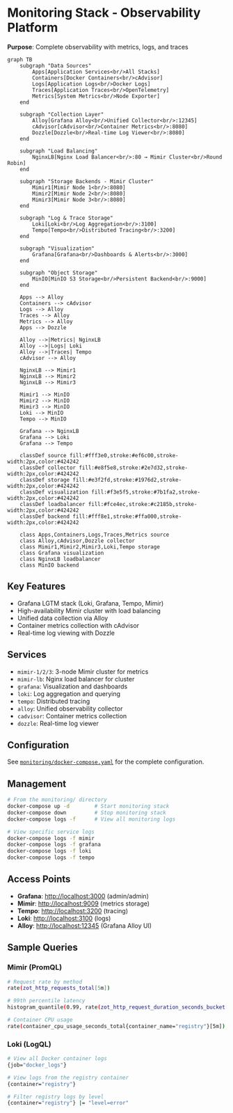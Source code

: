# Monitoring Stack - Observability Platform

**Purpose**: Complete observability with metrics, logs, and traces

```mermaid
graph TB
    subgraph "Data Sources"
        Apps[Application Services<br/>All Stacks]
        Containers[Docker Containers<br/>cAdvisor]
        Logs[Application Logs<br/>Docker Logs]
        Traces[Application Traces<br/>OpenTelemetry]
        Metrics[System Metrics<br/>Node Exporter]
    end

    subgraph "Collection Layer"
        Alloy[Grafana Alloy<br/>Unified Collector<br/>:12345]
        cAdvisor[cAdvisor<br/>Container Metrics<br/>:8080]
        Dozzle[Dozzle<br/>Real-time Log Viewer<br/>:8080]
    end

    subgraph "Load Balancing"
        NginxLB[Nginx Load Balancer<br/>:80 → Mimir Cluster<br/>Round Robin]
    end

    subgraph "Storage Backends - Mimir Cluster"
        Mimir1[Mimir Node 1<br/>:8080]
        Mimir2[Mimir Node 2<br/>:8080]
        Mimir3[Mimir Node 3<br/>:8080]
    end

    subgraph "Log & Trace Storage"
        Loki[Loki<br/>Log Aggregation<br/>:3100]
        Tempo[Tempo<br/>Distributed Tracing<br/>:3200]
    end

    subgraph "Visualization"
        Grafana[Grafana<br/>Dashboards & Alerts<br/>:3000]
    end

    subgraph "Object Storage"
        MinIO[MinIO S3 Storage<br/>Persistent Backend<br/>:9000]
    end

    Apps --> Alloy
    Containers --> cAdvisor
    Logs --> Alloy
    Traces --> Alloy
    Metrics --> Alloy
    Apps --> Dozzle

    Alloy -->|Metrics| NginxLB
    Alloy -->|Logs| Loki
    Alloy -->|Traces| Tempo
    cAdvisor --> Alloy

    NginxLB --> Mimir1
    NginxLB --> Mimir2
    NginxLB --> Mimir3

    Mimir1 --> MinIO
    Mimir2 --> MinIO
    Mimir3 --> MinIO
    Loki --> MinIO
    Tempo --> MinIO

    Grafana --> NginxLB
    Grafana --> Loki
    Grafana --> Tempo

    classDef source fill:#fff3e0,stroke:#ef6c00,stroke-width:2px,color:#424242
    classDef collector fill:#e8f5e8,stroke:#2e7d32,stroke-width:2px,color:#424242
    classDef storage fill:#e3f2fd,stroke:#1976d2,stroke-width:2px,color:#424242
    classDef visualization fill:#f3e5f5,stroke:#7b1fa2,stroke-width:2px,color:#424242
    classDef loadbalancer fill:#fce4ec,stroke:#c2185b,stroke-width:2px,color:#424242
    classDef backend fill:#fff8e1,stroke:#ffa000,stroke-width:2px,color:#424242

    class Apps,Containers,Logs,Traces,Metrics source
    class Alloy,cAdvisor,Dozzle collector
    class Mimir1,Mimir2,Mimir3,Loki,Tempo storage
    class Grafana visualization
    class NginxLB loadbalancer
    class MinIO backend
```

## Key Features

- Grafana LGTM stack (Loki, Grafana, Tempo, Mimir)
- High-availability Mimir cluster with load balancing
- Unified data collection via Alloy
- Container metrics collection with cAdvisor
- Real-time log viewing with Dozzle

## Services

- `mimir-1/2/3`: 3-node Mimir cluster for metrics
- `mimir-lb`: Nginx load balancer for cluster
- `grafana`: Visualization and dashboards
- `loki`: Log aggregation and querying
- `tempo`: Distributed tracing
- `alloy`: Unified observability collector
- `cadvisor`: Container metrics collection
- `dozzle`: Real-time log viewer

## Configuration

See [`monitoring/docker-compose.yaml`](../../monitoring/docker-compose.yaml) for the complete configuration.

## Management

```bash
# From the monitoring/ directory
docker-compose up -d        # Start monitoring stack
docker-compose down         # Stop monitoring stack
docker-compose logs -f      # View all monitoring logs

# View specific service logs
docker-compose logs -f mimir
docker-compose logs -f grafana
docker-compose logs -f loki
docker-compose logs -f tempo
```

## Access Points

- **Grafana**: <http://localhost:3000> (admin/admin)
- **Mimir**: <http://localhost:9009> (metrics storage)
- **Tempo**: <http://localhost:3200> (tracing)
- **Loki**: <http://localhost:3100> (logs)
- **Alloy**: <http://localhost:12345> (Grafana Alloy UI)

## Sample Queries

### Mimir (PromQL)

```bash
# Request rate by method
rate(zot_http_requests_total[5m])

# 99th percentile latency
histogram_quantile(0.99, rate(zot_http_request_duration_seconds_bucket[5m]))

# Container CPU usage
rate(container_cpu_usage_seconds_total{container_name="registry"}[5m])
```

### Loki (LogQL)

```bash
# View all Docker container logs
{job="docker_logs"}

# View logs from the registry container
{container="registry"}

# Filter registry logs by level
{container="registry"} |= "level=error"
```
